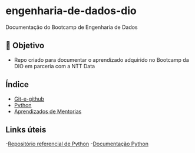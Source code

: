 # engenharia-de-dados-dio
Documentação do Bootcamp de Engenharia de Dados 

## 🏹 Objetivo
- Repo criado para documentar o aprendizado adquirido no Bootcamp da DIO em parceria com a NTT Data 

## Índice 
- [Git-e-github](https://github.com/sarahcardoso1/engenharia-de-dados-dio/tree/main/git) 
- [Python](https://github.com/sarahcardoso1/engenharia-de-dados-dio/tree/main/python)  
- [Aprendizados de Mentorias]()

## Links úteis 

-[Repositório referencial de Python](https://github.com/digitalinnovationone/trilha-python-dio/tree/main)
-[Documentação Python](https://docs.python.org/pt-br/3/)
